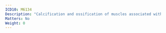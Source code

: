 ```yaml
---
ICD10: M6134
Description: "Calcification and ossification of muscles associated with burns: Hand"
Matters: No
Weight: 0
---
```

